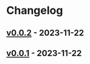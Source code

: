 # Changelog

## [v0.0.2](https://github.com/mashiike/ecs-task-self-terminator/compare/v0.0.1...v0.0.2) - 2023-11-22

## [v0.0.1](https://github.com/mashiike/ecs-task-self-terminator/commits/v0.0.1) - 2023-11-22
